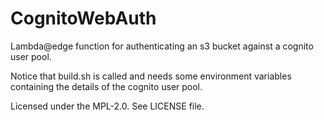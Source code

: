 # CognitoWebAuth
Lambda@edge function for authenticating an s3 bucket against a cognito user pool.

Notice that build.sh is called and needs some environment variables containing the details of the cognito user pool.

Licensed under the MPL-2.0. See LICENSE file.

